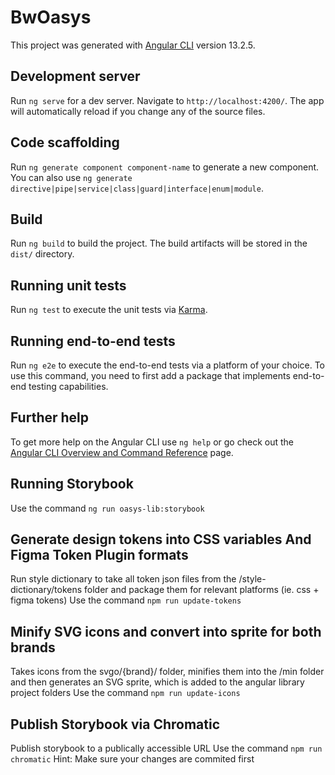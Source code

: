 # BwOasys

This project was generated with [Angular CLI](https://github.com/angular/angular-cli) version 13.2.5.

## Development server

Run `ng serve` for a dev server. Navigate to `http://localhost:4200/`. The app will automatically reload if you change any of the source files.

## Code scaffolding

Run `ng generate component component-name` to generate a new component. You can also use `ng generate directive|pipe|service|class|guard|interface|enum|module`.

## Build

Run `ng build` to build the project. The build artifacts will be stored in the `dist/` directory.

## Running unit tests

Run `ng test` to execute the unit tests via [Karma](https://karma-runner.github.io).

## Running end-to-end tests

Run `ng e2e` to execute the end-to-end tests via a platform of your choice. To use this command, you need to first add a package that implements end-to-end testing capabilities.

## Further help

To get more help on the Angular CLI use `ng help` or go check out the [Angular CLI Overview and Command Reference](https://angular.io/cli) page.


## Running Storybook

Use the command `ng run oasys-lib:storybook`

## Generate design tokens into CSS variables And Figma Token Plugin formats

Run style dictionary to take all token json files from the /style-dictionary/tokens folder and package them for relevant platforms (ie. css + figma tokens)
Use the command `npm run update-tokens`

## Minify SVG icons and convert into sprite for both brands

Takes icons from the svgo/{brand}/ folder, minifies them into the /min folder and then generates an SVG sprite, which is added to the angular library project folders
Use the command `npm run update-icons`

## Publish Storybook via Chromatic

Publish storybook to a publically accessible URL
Use the command `npm run chromatic`
Hint: Make sure your changes are commited first